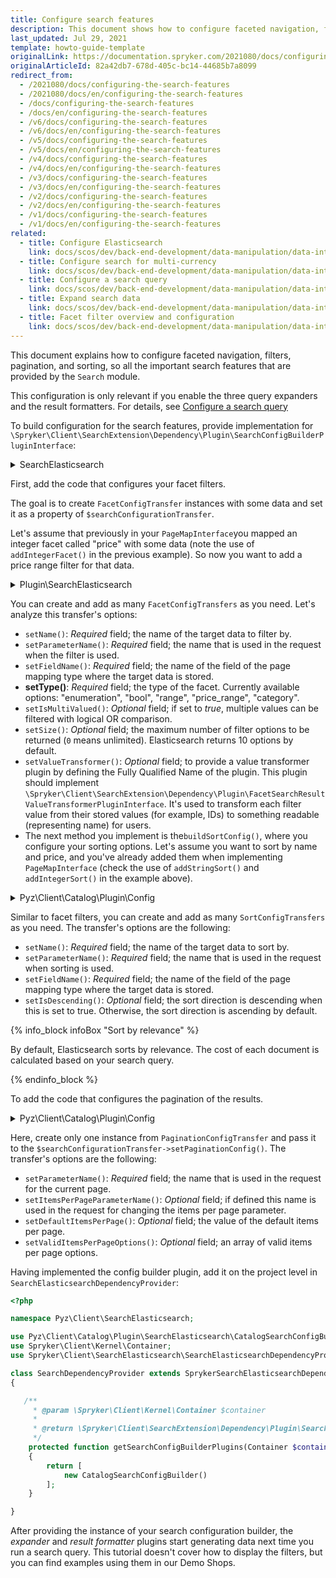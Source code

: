 ```yaml
---
title: Configure search features
description: This document shows how to configure faceted navigation, filters, pagination, and sorting, so all the important search features that are provided by the Search module.
last_updated: Jul 29, 2021
template: howto-guide-template
originalLink: https://documentation.spryker.com/2021080/docs/configuring-the-search-features
originalArticleId: 82a42db7-678d-405c-bc14-44685b7a8099
redirect_from:
  - /2021080/docs/configuring-the-search-features
  - /2021080/docs/en/configuring-the-search-features
  - /docs/configuring-the-search-features
  - /docs/en/configuring-the-search-features
  - /v6/docs/configuring-the-search-features
  - /v6/docs/en/configuring-the-search-features
  - /v5/docs/configuring-the-search-features
  - /v5/docs/en/configuring-the-search-features
  - /v4/docs/configuring-the-search-features
  - /v4/docs/en/configuring-the-search-features
  - /v3/docs/configuring-the-search-features
  - /v3/docs/en/configuring-the-search-features
  - /v2/docs/configuring-the-search-features
  - /v2/docs/en/configuring-the-search-features
  - /v1/docs/configuring-the-search-features
  - /v1/docs/en/configuring-the-search-features
related:
  - title: Configure Elasticsearch
    link: docs/scos/dev/back-end-development/data-manipulation/data-interaction/search/configure-elasticsearch.html
  - title: Configure search for multi-currency
    link: docs/scos/dev/back-end-development/data-manipulation/data-interaction/search/configure-search-for-multi-currency.html
  - title: Configure a search query
    link: docs/scos/dev/back-end-development/data-manipulation/data-interaction/search/configure-a-search-query.html
  - title: Expand search data
    link: docs/scos/dev/back-end-development/data-manipulation/data-interaction/search/expand-search-data.html
  - title: Facet filter overview and configuration
    link: docs/scos/dev/back-end-development/data-manipulation/data-interaction/search/facet-filter-overview-and-configuration.html
---
```


This document explains how to configure faceted navigation, filters, pagination, and sorting, so all the important search features that are provided by the `Search` module.

This configuration is only relevant if you enable the three query expanders and the result formatters. For details, see [Configure a search query](/docs/scos/dev/back-end-development/data-manipulation/data-interaction/search/configure-a-search-query.html) 

To build configuration for the search features, provide implementation for `\Spryker\Client\SearchExtension\Dependency\Plugin\SearchConfigBuilderPluginInterface`:

<details>
<summary markdown='span'>SearchElasticsearch</summary>

```php
<?php

namespace Pyz\Client\Catalog\Plugin\SearchElasticsearch;

use Generated\Shared\Transfer\SearchConfigurationTransfer;
use Spryker\Client\Kernel\AbstractPlugin;
use Spryker\Client\SearchExtension\Dependency\Plugin\SearchConfigBuilderPluginInterface;

/**
 * @method \Spryker\Client\Catalog\CatalogFactory getFactory()
 */
class CatalogSearchConfigBuilderPlugin extends AbstractPlugin implements SearchConfigBuilderPluginInterface
{
    /**
     * @param \Generated\Shared\Transfer\SearchConfigurationTransfer $searchConfigurationTransfer
     *
     * @return \Generated\Shared\Transfer\SearchConfigurationTransfer
     */
    public function buildConfig(SearchConfigurationTransfer $searchConfigurationTransfer): SearchConfigurationTransfer
    {
        // Build configuration and extend $searchConfigurationTransfer

        return $searchConfigurationTransfer;
    }

}
```

</details>

First, add the code that configures your facet filters.

The goal is to create `FacetConfigTransfer` instances with some data and set it as a property of `$searchConfigurationTransfer`.

Let's assume that previously in your `PageMapInterface`you mapped an integer facet called "price" with some data (note the use of `addIntegerFacet()` in the previous example). So now you want to add a price range filter for that data.

<details>
<summary markdown='span'>Plugin\SearchElasticsearch</summary>

```php
<?php

namespace Pyz\Client\Catalog\Plugin\SearchElasticsearch;

use Generated\Shared\Transfer\FacetConfigTransfer;
use Generated\Shared\Transfer\SearchConfigurationTransfer;
// ...

    /**
     * @param \Generated\Shared\Transfer\SearchConfigurationTransfer $searchConfigurationTransfer
     *
     * @return \Generated\Shared\Transfer\SearchConfigurationTransfer
     */
    public function buildConfig(SearchConfigurationTransfer $searchConfigurationTransfer): SearchConfigurationTransfer
    {
        $searchConfigurationTransfer = $this->buildFacetConfig($searchConfigurationTransfer);

        return $searchConfigurationTransfer;
    }

    /**
     * @param \Generated\Shared\Transfer\SearchConfigurationTransfer $searchConfigurationTransfer
     *
     * @return \Generated\Shared\Transfer\SearchConfigurationTransfer
     */
    protected function buildFacetConfig(SearchConfigurationTransfer $searchConfigurationTransfer): SearchConfigurationTransfer
    {
        $priceFacetConfigTransfer = (new FacetConfigTransfer())
            ->setName('price')
            ->setParameterName('price')
            ->setFieldName(PageIndexMap::INTEGER_FACET)
            ->setType(FacetConfigBuilder::TYPE_PRICE_RANGE);

        $searchConfigurationTransfer->addFacetConfigItem($priceFacetConfigTransfer);

        return $searchConfigurationTransfer;
    }

// ...
```
</details>

You can create and add as many `FacetConfigTransfers` as you need. Let's analyze this transfer's options:

* `setName()`: *Required* field; the name of the target data to filter by.
* `setParameterName()`: *Required* field; the name that is used in the request when the filter is used.
* `setFieldName()`: *Required* field; the name of the field of the page mapping type where the target data is stored.
* **setType()**: *Required* field; the type of the facet. Currently available options: "enumeration", "bool", "range", "price_range", "category".
* `setIsMultiValued()`: *Optional* field; if set to *true*, multiple values can be filtered with logical OR comparison.
* `setSize()`: *Optional* field; the maximum number of filter options to be returned (`0` means unlimited). Elasticsearch returns 10 options by default.
* `setValueTransformer()`: *Optional* field; to provide a value transformer plugin by defining the Fully Qualified Name of the plugin. This plugin should implement `\Spryker\Client\SearchExtension\Dependency\Plugin\FacetSearchResultValueTransformerPluginInterface`. It's used to transform each filter value from their stored values (for example, IDs) to something readable (representing name) for users.
* The next method you implement is the`buildSortConfig()`, where you configure your sorting options. Let's assume you want to sort by name and price, and you've already added them when implementing `PageMapInterface` (check the use of `addStringSort()` and `addIntegerSort()` in the example above).

<details>
<summary markdown='span'>Pyz\Client\Catalog\Plugin\Config</summary>

```php
<?php

namespace Pyz\Client\Catalog\Plugin\Config;

use Generated\Shared\Transfer\SortConfigTransfer;
// ...

    /**
     * @param \Generated\Shared\Transfer\SearchConfigurationTransfer $searchConfigurationTransfer
     *
     * @return \Generated\Shared\Transfer\SearchConfigurationTransfer
     */
    public function buildConfig(SearchConfigurationTransfer $searchConfigurationTransfer): SearchConfigurationTransfer
    {
        // ...
        $searchConfigurationTransfer = $this->buildSortConfig($searchConfigurationTransfer);

        return $searchConfigurationTransfer;
    }

/**
     * @param \Generated\Shared\Transfer\SearchConfigurationTransfer $searchConfigurationTransfer
     *
     * @return \Generated\Shared\Transfer\SearchConfigurationTransfer
     */
    protected function buildFacetConfig(SearchConfigurationTransfer $searchConfigurationTransfer): SearchConfigurationTransfer
    {
        foreach ($this->getFactory()->getFacetConfigTransferBuilderPlugins() as $facetConfigBuilderPlugin) {
            $searchConfigurationTransfer->addFacetConfigItem($facetConfigBuilderPlugin->build());
        }

        return $searchConfigurationTransfer;
    }

    /**
     * @param \Generated\Shared\Transfer\SearchConfigurationTransfer $searchConfigurationTransfer
     *
     * @return \Generated\Shared\Transfer\SearchConfigurationTransfer
     */
    public function buildSortConfig(SearchConfigurationTransfer $searchConfigurationTransfer)
    {
        $searchConfigurationTransfer = $this->addAscendingNameSort($searchConfigurationTransfer);
        $searchConfigurationTransfer = $this->addDescendingNameSort($searchConfigurationTransfer);
        $searchConfigurationTransfer = $this->addAscendingPriceSort($searchConfigurationTransfer);
        $searchConfigurationTransfer = $this->addDescendingPriceSort($searchConfigurationTransfer);

        return $searchConfigurationTransfer;
    }

    /**
     * @param \Generated\Shared\Transfer\SearchConfigurationTransfer $searchConfigurationTransfer
     *
     * @return \Generated\Shared\Transfer\SearchConfigurationTransfer
     */
    protected function addAscendingNameSort(SearchConfigurationTransfer $searchConfigurationTransfer)
    {
        $ascendingNameSortConfig = (new SortConfigTransfer())
            ->setName('name')
            ->setParameterName('name_asc')
            ->setFieldName(PageIndexMap::STRING_SORT);

        $searchConfigurationTransfer->addSortConfigItem($ascendingNameSortConfig);

        return $searchConfigurationTransfer;
    }

    /**
     * @param \Generated\Shared\Transfer\SearchConfigurationTransfer $searchConfigurationTransfer
     *
     * @return \Generated\Shared\Transfer\SearchConfigurationTransfer
     */
    protected function addDescendingNameSort(SearchConfigurationTransfer $searchConfigurationTransfer)
    {
        $ascendingNameSortConfig = (new SortConfigTransfer())
            ->setName('name')
            ->setParameterName('name_desc')
            ->setFieldName(PageIndexMap::STRING_SORT)
            ->setIsDescending(true);

        $searchConfigurationTransfer->addSortConfigItem($ascendingNameSortConfig);

        return $searchConfigurationTransfer;
    }

    /**
     * @param \Generated\Shared\Transfer\SearchConfigurationTransfer $searchConfigurationTransfer
     *
     * @return \Generated\Shared\Transfer\SearchConfigurationTransfer
     */
    protected function addAscendingPriceSort(SearchConfigurationTransfer $searchConfigurationTransfer)
    {
        $priceSortConfig = (new SortConfigTransfer())
            ->setName('price')
            ->setParameterName('price_asc')
            ->setFieldName(PageIndexMap::INTEGER_SORT);

        $searchConfigurationTransfer->addSortConfigItem($priceSortConfig);

        return $searchConfigurationTransfer;
    }

    /**
     * @param \Generated\Shared\Transfer\SearchConfigurationTransfer $searchConfigurationTransfer
     *
     * @return \Generated\Shared\Transfer\SearchConfigurationTransfer
     */
    protected function addDescendingPriceSort(SearchConfigurationTransfer $searchConfigurationTransfer)
    {
        $priceSortConfig = (new SortConfigTransfer())
            ->setName('price')
            ->setParameterName('price_desc')
            ->setFieldName(PageIndexMap::INTEGER_SORT)
            ->setIsDescending(true);

        $searchConfigurationTransfer->addSortConfigItem($priceSortConfig);

        return $searchConfigurationTransfer;
    }

// ...
```
</details>

Similar to facet filters, you can create and add as many `SortConfigTransfers` as you need. The transfer's options are the following:

* `setName()`: *Required* field; the name of the target data to sort by.
* `setParameterName()`: *Required* field; the name that is used in the request when sorting is used.
* `setFieldName()`: *Required* field; the name of the field of the page mapping type where the target data is stored.
* `setIsDescending()`: *Optional* field; the sort direction is descending when this is set to true. Otherwise, the sort direction is ascending by default.

{% info_block infoBox "Sort by relevance" %}

By default, Elasticsearch sorts by relevance. The cost of each document is calculated based on your search query.

{% endinfo_block %}

To add the code that configures the pagination of the results.

<details>
<summary markdown='span'>Pyz\Client\Catalog\Plugin\Config</summary>

```php
<?php

namespace Pyz\Client\Catalog\Plugin\Config;

use Generated\Shared\Transfer\PaginationConfigTransfer;
// ...

    const DEFAULT_ITEMS_PER_PAGE = 6;
    const VALID_ITEMS_PER_PAGE_OPTIONS = [6, 18, 36];

    /**
     * @param \Generated\Shared\Transfer\SearchConfigurationTransfer $searchConfigurationTransfer
     *
     * @return \Generated\Shared\Transfer\SearchConfigurationTransfer
     */
    public function buildConfig(SearchConfigurationTransfer $searchConfigurationTransfer): SearchConfigurationTransfer
    {
        // ...
        $searchConfigurationTransfer = $this->buildPaginationConfig($searchConfigurationTransfer);

        return $searchConfigurationTransfer;
    }

    /**
     * @param \Generated\Shared\Transfer\SearchConfigurationTransfer $searchConfigurationTransfer
     *
     * @return \Generated\Shared\Transfer\SearchConfigurationTransfer
     */
    public function buildPaginationConfig(SearchConfigurationTransfer $searchConfigurationTransfer)
    {
        $paginationConfigTransfer = (new PaginationConfigTransfer())
            ->setParameterName('page')
            ->setItemsPerPageParameterName('ipp')
            ->setDefaultItemsPerPage(static::DEFAULT_ITEMS_PER_PAGE)
            ->setValidItemsPerPageOptions(static::VALID_ITEMS_PER_PAGE_OPTIONS);

        $searchConfigurationTransfer->setPaginationConfig($paginationConfigTransfer);

        return $searchConfigurationTransfer;
    }

// ...
```
</details>

Here, create only one instance from `PaginationConfigTransfer` and pass it to the `$searchConfigurationTransfer->setPaginationConfig()`. The transfer's options are the following:

* `setParameterName()`: *Required* field; the name that is used in the request for the current page.
* `setItemsPerPageParameterName()`: *Optional* field; if defined this name is used in the request for changing the items per page parameter.
* `setDefaultItemsPerPage()`: *Optional* field; the value of the default items per page.
* `setValidItemsPerPageOptions()`: *Optional* field; an array of valid items per page options.

Having implemented the config builder plugin, add it on the project level in `SearchElasticsearchDependencyProvider`:

```php
<?php

namespace Pyz\Client\SearchElasticsearch;

use Pyz\Client\Catalog\Plugin\SearchElasticsearch\CatalogSearchConfigBuilder;
use Spryker\Client\Kernel\Container;
use Spryker\Client\SearchElasticsearch\SearchElasticsearchDependencyProvider as SprykerSearchElasticsearchDependencyProvider;

class SearchDependencyProvider extends SprykerSearchElasticsearchDependencyProvider
{

   /**
     * @param \Spryker\Client\Kernel\Container $container
     *
     * @return \Spryker\Client\SearchExtension\Dependency\Plugin\SearchConfigBuilderPluginInterface[]
     */
    protected function getSearchConfigBuilderPlugins(Container $container): array
    {
        return [
            new CatalogSearchConfigBuilder()
        ];
    }

}
```

After providing the instance of your search configuration builder, the *expander* and *result formatter* plugins start generating data next time you run a search query. This tutorial doesn't cover how to display the filters, but you can find examples using them in our Demo Shops.
